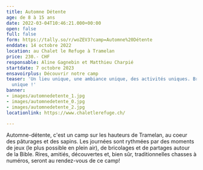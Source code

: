 ```yaml
---
title: Automne Détente
age: de 8 à 15 ans
date: 2022-03-04T10:46:21.000+00:00
open: false
full: false
form: https://tally.so/r/woZEV3?camp=Automne%20Détente
enddate: 14 octobre 2022
location: au Chalet le Refuge à Tramelan
price: 230.- CHF
responsable: Aline Gagnebin et Matthieu Charpié
startdate: 7 octobre 2023
ensavoirplus: Découvrir notre camp
teaser: 'Un lieu unique, une ambiance unique, des activités uniques. Bref : un camp
  unique !'
banner:
- images/automnedetente_1.jpg
- images/automnedetente_0.jpg
- images/automnedetente_2.jpg
locationlink: https://www.chaletlerefuge.ch/

---
```

Automne-détente, c'est un camp sur les hauteurs de Tramelan, au coeur des pâturages et des sapins. Les journées sont rythmées par des moments de jeux (le plus possible en plein air), de bricolages et de partages autour de la Bible. Rires, amitiés, découvertes et, bien sûr, traditionnelles chasses à numéros, seront au rendez-vous de ce camp!